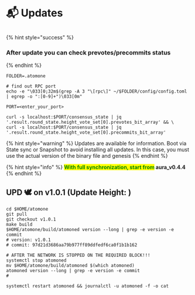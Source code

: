 # 📬 Updates

##

{% hint style="success" %}
### After update you can check prevotes/precommits status
{% endhint %}

```shell
FOLDER=.atomone

# find out RPC port
echo -e "\033[0;32m$(grep -A 3 "\[rpc\]" ~/$FOLDER/config/config.toml | egrep -o ":[0-9]+")\033[0m"

PORT=<enter_your_port>

curl -s localhost:$PORT/consensus_state | jq '.result.round_state.height_vote_set[0].prevotes_bit_array' && \
curl -s localhost:$PORT/consensus_state | jq '.result.round_state.height_vote_set[0].precommits_bit_array'
```

{% hint style="warning" %}
Updates are available for information. Boot via State sync or Snapshot to avoid installing all updates. In this case, you must use the actual version of the binary file and genesis
{% endhint %}

{% hint style="info" %}
<mark style="color:green;">**With full synchronization, start from**</mark>**&#x20;aura\_v0.4.4**
{% endhint %}

## UPD 🕊 on  v1.0.1 (Update Height: )

```shell
cd $HOME/atomone
git pull
git checkout v1.0.1
make build
$HOME/atomone/build/atomoned version --long | grep -e version -e commit
# version: v1.0.1
# commit: 97d21d3686aa79b977ff89ddfedf6ca0f1b1b162

# AFTER THE NETWORK IS STOPPED ON THE REQUIRED BLOCK!!!
systemctl stop atomoned
mv $HOME/atomone/build/atomoned $(which atomoned)
atomoned version --long | grep -e version -e commit
#

systemctl restart atomoned && journalctl -u atomoned -f -o cat
```

